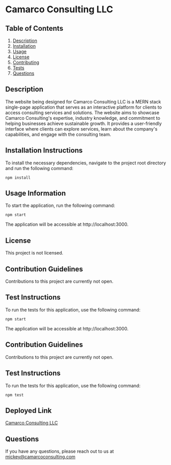 # Camarco Consulting LLC

## Table of Contents

1. [Description](#description)
2. [Installation](#installation)
3. [Usage](#usage)
4. [License](#license)
5. [Contributing](#contributing)
6. [Tests](#tests)
7. [Questions](#questions)

## Description

The website being designed for Camarco Consulting LLC is a MERN stack single-page application that serves as an interactive platform for clients to access consulting services and solutions. The website aims to showcase Camarco Consulting's expertise, industry knowledge, and commitment to helping businesses achieve sustainable growth. It provides a user-friendly interface where clients can explore services, learn about the company's capabilities, and engage with the consulting team.

## Installation Instructions

To install the necessary dependencies, navigate to the project root directory and run the following command:

`npm install`


## Usage Information

To start the application, run the following command:

`npm start`

The application will be accessible at http://localhost:3000.

## License

This project is not licensed.

## Contribution Guidelines

Contributions to this project are currently not open.

## Test Instructions

To run the tests for this application, use the following command:
```
npm start
```

The application will be accessible at http://localhost:3000.


## Contribution Guidelines

Contributions to this project are currently not open.

## Test Instructions

To run the tests for this application, use the following command:
```
npm test
```

## Deployed Link
[Camarco Consulting LLC](http://www.camarcoconsulting.com)


## Questions

If you have any questions, please reach out to us at mickey@camarcoconsulting.com
